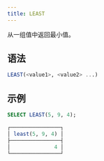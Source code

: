 ```yaml
---
title: LEAST
---
```


从一组值中返回最小值。

## 语法

```sql
LEAST(<value1>, <value2> ...)
```

## 示例

```sql
SELECT LEAST(5, 9, 4);

┌────────────────┐
│ least(5, 9, 4) │
├────────────────┤
│              4 │
└────────────────┘
```